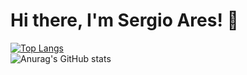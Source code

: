 # Hi there, I'm Sergio Ares! 👋
[![Top Langs](https://github-readme-stats.vercel.app/api/top-langs/?username=sergio-ares)](https://github.com/anuraghazra/github-readme-stats)
<br>
![Anurag's GitHub stats](https://github-readme-stats.vercel.app/api?username=sergio-ares&show_icons=true&theme=radical)
